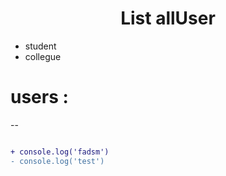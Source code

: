 <h1 align="center">List allUser</h1>    

 - student
 - collegue

# users :
--
```diff

+ console.log('fadsm')
- console.log('test')
```
